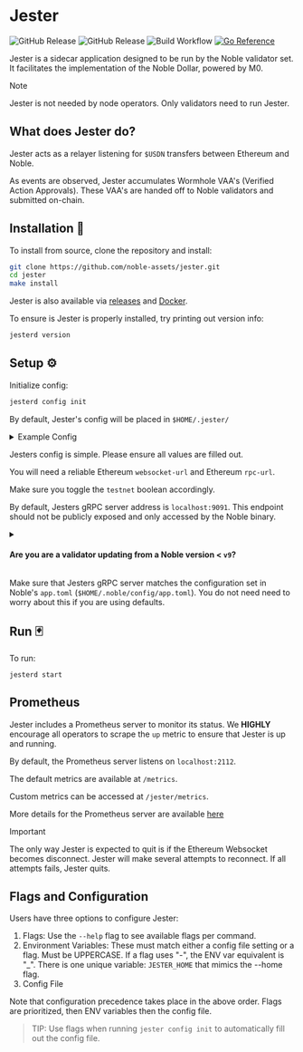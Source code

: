 # Jester

![GitHub Release](https://img.shields.io/github/v/release/noble-assets/jester?filter=v*)
![GitHub Release](https://img.shields.io/github/v/release/noble-assets/jester?filter=api%2Fv*)
![Build Workflow](https://github.com/noble-assets/jester/actions/workflows/release.yml/badge.svg)
[![Go Reference](https://pkg.go.dev/badge/jester.noble.zyx.svg)](https://pkg.go.dev/jester.noble.zyx)

Jester is a sidecar application designed to be run by the Noble validator set. It facilitates the implementation of the Noble Dollar, powered by M0.

> [!NOTE]
> Jester is not needed by node operators. Only validators need to run Jester.

## What does Jester do?

Jester acts as a relayer listening for `$USDN` transfers between Ethereum and Noble.

As events are observed, Jester accumulates Wormhole VAA's (Verified Action Approvals).
These VAA's are handed off to Noble validators and submitted on-chain.

## Installation 💾

To install from source, clone the repository and install:

```sh
git clone https://github.com/noble-assets/jester.git
cd jester
make install
```

Jester is also available via [releases](https://github.com/noble-assets/jester/releases) and [Docker](https://github.com/noble-assets/jester/pkgs/container/jester).

To ensure is Jester is properly installed, try printing out version info:

```sh
jesterd version
```

## Setup ⚙

Initialize config:

```sh
jesterd config init
```

By default, Jester's config will be placed in `$HOME/.jester/`

<details>
<summary>Example Config</summary>

```toml
# log level format (info, debug, warn, error)
log-level = "debug"
# log style format (text, json, pretty)
log-style = "pretty"
testnet = false
# jester's gRPC server
server-address = "localhost:9091"

[ethereum]
  websocket-url = "wss://MY-ENDPOINT"
  rpc-url = "https://MY-ENDPOINT"

# Prometheus Metrics
[metrics]
  enabled = true
  address = "localhost:2112"
```

</details>

Jesters config is simple. Please ensure all values are filled out.

You will need a reliable Ethereum `websocket-url` and Ethereum `rpc-url`.

Make sure you toggle the `testnet` boolean accordingly.

By default, Jesters gRPC server address is `localhost:9091`. This endpoint should not be publicly exposed and only accessed by the Noble binary.

<details>
<summary><h4>Are you are a validator updating from a Noble version < <code>v9</code>?</h4></summary>

You will need to add the following to Nobles `app.toml` file. By default this file lives at `$HOME/.noble/config/app.toml`

```toml
###############################################################################
###                             Jester (sidecar)                            ###
###############################################################################

[jester]

# Jesters gRPC server address. 
# This should not conflict with the Tendermint gRPC server.
grpc-server = "localhost:9091"
```

> New versions of Noble will automatically have this field when initialized.

</details>

Make sure that Jesters gRPC server matches the configuration set in Noble's `app.toml` (`$HOME/.noble/config/app.toml`).
You do not need need to worry about this if you are using defaults.

## Run 🃏

To run:

`jesterd start`

## Prometheus

Jester includes a Prometheus server to monitor its status. We **HIGHLY** encourage all operators to scrape the `up` metric to ensure that Jester is up and running.

By default, the Prometheus server listens on `localhost:2112`.

The default metrics are available at `/metrics`.

Custom metrics can be accessed at `/jester/metrics`.

More details for the Prometheus server are available [here](./docs/prometheus.md)

> [!IMPORTANT]
> The only way Jester is expected to quit is if the Ethereum Websocket becomes disconnect.
> Jester will make several attempts to reconnect. If all attempts fails, Jester quits.

## Flags and Configuration

Users have three options to configure Jester:

1. Flags: Use the `--help` flag to see available flags per command.
2. Environment Variables: These must match either a config file setting or a flag. Must be UPPERCASE. If a flag uses "-", the ENV var equivalent is "_". There is one unique variable: `JESTER_HOME` that mimics the --home flag.
3. Config File

Note that configuration precedence takes place in the above order. Flags are prioritized, then ENV variables then the config file.

> TIP: Use flags when running `jester config init` to automatically fill out the config file.
